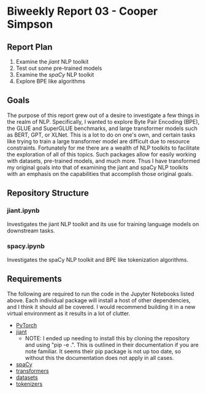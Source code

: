 # Biweekly Report 03 - Cooper Simpson

## Report Plan

1. Examine the *jiant* NLP toolkit
3. Test out some pre-trained models
4. Examine the *spaCy* NLP toolkit
5. Explore BPE like algorithms

## Goals
The purpose of this report grew out of a desire to investigate a few things in the realm of NLP. Specifically, I wanted to explore Byte Pair Encoding (BPE), the GLUE and SuperGLUE benchmarks, and large transformer models such as BERT, GPT, or XLNet. This is a lot to do on one's own, and certain tasks like trying to train a large transformer model are difficult due to resource constraints. Fortunately for me there are a wealth of NLP toolkits to facilitate the exploration of all of this topics. Such packages allow for easily working with datasets, pre-trained models, and much more. Thus I have transformed my original goals into that of examining the jiant and spaCy NLP toolkits with an emphasis on the capabilities that accomplish those original goals.

## Repository Structure

### jiant.ipynb
Investigates the jiant NLP toolkit and its use for training language models on downstream tasks.

### spacy.ipynb
Investigates the spaCy NLP toolkit and BPE like tokenization algorithms.

## Requirements
The following are required to run the code in the Jupyter Notebooks listed above. Each individual package will install a host of other dependencies, and I think it should all be covered. I would recommend building it in a new virtual environment as it results in a lot of clutter.

- [PyTorch](https://pytorch.org/)
- [jiant](https://github.com/nyu-mll/jiant)
  - NOTE: I ended up needing to install this by cloning the repository and using "pip -e .". This is outlined in their documentation if you are note familiar. It seems their pip package is not up too date, so without this the documentation does not apply in all cases.
- [spaCy](https://spacy.io/)
- [transformers](https://huggingface.co/transformers/)
- [datasets](https://huggingface.co/docs/datasets/)
- [tokenizers](https://huggingface.co/docs/tokenizers/python/latest/)
